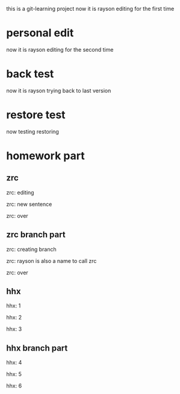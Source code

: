 this is a git-learning project
now it is rayson editing for the first time
# personal edit
now it is rayson editing for the second time
# back test
now it is rayson trying back to last version
# restore test
now testing restoring
# homework part
## zrc
zrc: editing 

zrc: new sentence 

zrc: over 

## zrc branch part
zrc: creating branch 

zrc: rayson is also a name to call zrc

zrc: over 

## hhx
hhx: 1

hhx: 2

hhx: 3

## hhx branch part
hhx: 4

hhx: 5

hhx: 6